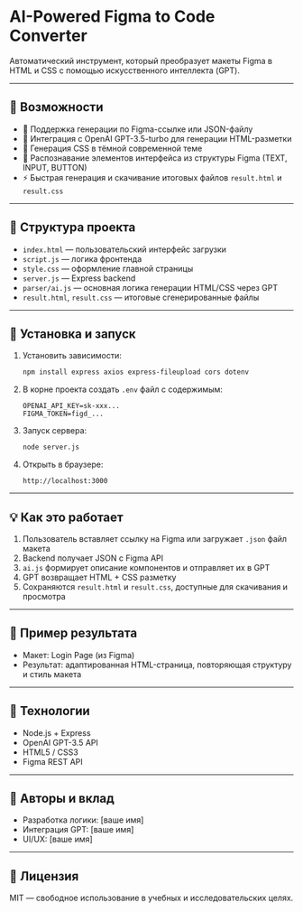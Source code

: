 # AI-Powered Figma to Code Converter

Автоматический инструмент, который преобразует макеты Figma в HTML и CSS с помощью искусственного интеллекта (GPT).

---

## 🚀 Возможности

- 🔗 Поддержка генерации по Figma-ссылке или JSON-файлу
- 🤖 Интеграция с OpenAI GPT-3.5-turbo для генерации HTML-разметки
- 🎨 Генерация CSS в тёмной современной теме
- 🧠 Распознавание элементов интерфейса из структуры Figma (TEXT, INPUT, BUTTON)
- ⚡️ Быстрая генерация и скачивание итоговых файлов `result.html` и `result.css`

---

## 📁 Структура проекта

- `index.html` — пользовательский интерфейс загрузки
- `script.js` — логика фронтенда
- `style.css` — оформление главной страницы
- `server.js` — Express backend
- `parser/ai.js` — основная логика генерации HTML/CSS через GPT
- `result.html`, `result.css` — итоговые сгенерированные файлы

---

## 🔧 Установка и запуск

1. Установить зависимости:
   ```bash
   npm install express axios express-fileupload cors dotenv
   ```

2. В корне проекта создать `.env` файл с содержимым:
   ```env
   OPENAI_API_KEY=sk-xxx...
   FIGMA_TOKEN=figd_...
   ```

3. Запуск сервера:
   ```bash
   node server.js
   ```

4. Открыть в браузере:
   ```
   http://localhost:3000
   ```

---

## 💡 Как это работает

1. Пользователь вставляет ссылку на Figma или загружает `.json` файл макета
2. Backend получает JSON с Figma API
3. `ai.js` формирует описание компонентов и отправляет их в GPT
4. GPT возвращает HTML + CSS разметку
5. Сохраняются `result.html` и `result.css`, доступные для скачивания и просмотра

---

## 📸 Пример результата

- Макет: Login Page (из Figma)
- Результат: адаптированная HTML-страница, повторяющая структуру и стиль макета

---

## 📌 Технологии

- Node.js + Express
- OpenAI GPT-3.5 API
- HTML5 / CSS3
- Figma REST API

---

## 🧠 Авторы и вклад

- Разработка логики: [ваше имя]
- Интеграция GPT: [ваше имя]
- UI/UX: [ваше имя]

---

## 📄 Лицензия

MIT — свободное использование в учебных и исследовательских целях.